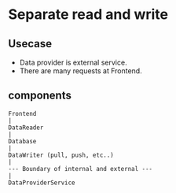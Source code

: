 # Separate read and write

## Usecase

- Data provider is external service.
- There are many requests at Frontend.

## components

```
Frontend
|
DataReader
|
Database
|
DataWriter (pull, push, etc..)
|
--- Boundary of internal and external ---
|
DataProviderService
```
